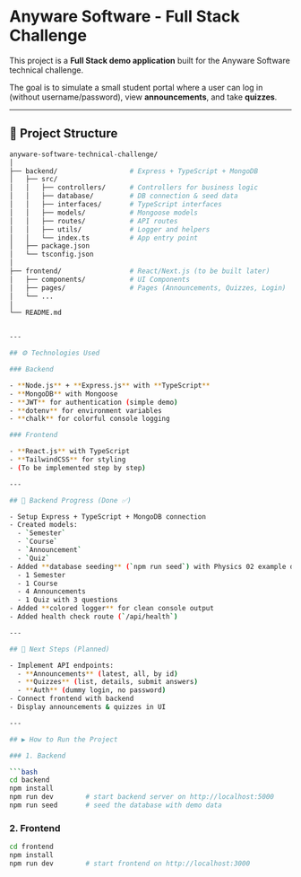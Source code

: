 # Anyware Software - Full Stack Challenge

This project is a **Full Stack demo application** built for the Anyware Software technical challenge.

The goal is to simulate a small student portal where a user can log in (without username/password), view **announcements**, and take **quizzes**.

---

## 📂 Project Structure

````bash
anyware-software-technical-challenge/
│
├── backend/                  # Express + TypeScript + MongoDB
│   ├── src/
│   │   ├── controllers/      # Controllers for business logic
│   │   ├── database/         # DB connection & seed data
│   │   ├── interfaces/       # TypeScript interfaces
│   │   ├── models/           # Mongoose models
│   │   ├── routes/           # API routes
│   │   ├── utils/            # Logger and helpers
│   │   └── index.ts          # App entry point
│   ├── package.json
│   └── tsconfig.json
│
├── frontend/                 # React/Next.js (to be built later)
│   ├── components/           # UI Components
│   ├── pages/                # Pages (Announcements, Quizzes, Login)
│   └── ...
│
└── README.md


---

## ⚙️ Technologies Used

### Backend

- **Node.js** + **Express.js** with **TypeScript**
- **MongoDB** with Mongoose
- **JWT** for authentication (simple demo)
- **dotenv** for environment variables
- **chalk** for colorful console logging

### Frontend

- **React.js** with TypeScript
- **TailwindCSS** for styling
- (To be implemented step by step)

---

## 🚀 Backend Progress (Done ✅)

- Setup Express + TypeScript + MongoDB connection
- Created models:
  - `Semester`
  - `Course`
  - `Announcement`
  - `Quiz`
- Added **database seeding** (`npm run seed`) with Physics 02 example data:
  - 1 Semester
  - 1 Course
  - 4 Announcements
  - 1 Quiz with 3 questions
- Added **colored logger** for clean console output
- Added health check route (`/api/health`)

---

## 🎯 Next Steps (Planned)

- Implement API endpoints:
  - **Announcements** (latest, all, by id)
  - **Quizzes** (list, details, submit answers)
  - **Auth** (dummy login, no password)
- Connect frontend with backend
- Display announcements & quizzes in UI

---

## ▶️ How to Run the Project

### 1. Backend

```bash
cd backend
npm install
npm run dev        # start backend server on http://localhost:5000
npm run seed       # seed the database with demo data
````

### 2. Frontend

```bash
cd frontend
npm install
npm run dev        # start frontend on http://localhost:3000
```
